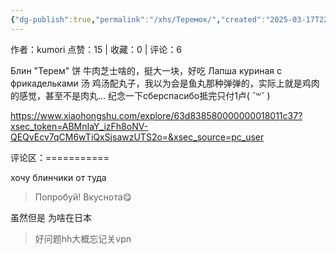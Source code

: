 ```yaml
---
{"dg-publish":true,"permalink":"/xhs/Теремок/","created":"2025-03-17T22:38:30.911+08:00","updated":"2025-03-17T22:38:30.912+08:00"}
---
```


作者：kumori
点赞：15   |   收藏：0   |   评论：6

Блин "Терем" 饼 牛肉芝士啥的，挺大一块，好吃
Лапша куриная с фрикадельками 汤 鸡汤配丸子，我以为会是鱼丸那种弹弹的，实际上就是鸡肉的感觉，甚至不是肉丸…
纪念一下сберспасибо抵完只付1卢( ˘꒳​˘ )

https://www.xiaohongshu.com/explore/63d838580000000018011c37?xsec_token=ABMnIaY_izFh8oNV-QEQvEcv7qCM6wTiQxSjsawzUTS2o=&xsec_source=pc_user

评论区：===========

хочу блинчики от туда

> Попробуй! Вкуснота😋

虽然但是 为啥在日本

> 好问题hh大概忘记关vpn